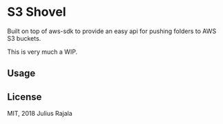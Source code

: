 # S3 Shovel

Built on top of aws-sdk to provide an easy api for pushing folders to AWS S3 buckets.

This is very much a WIP.

## Usage

## License

MIT, 2018 Julius Rajala